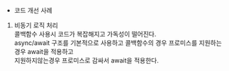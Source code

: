 * 코드 개선 사례

1. 비동기 로직 처리
 </br>콜백함수 사용시 코드가 복잡해지고 가독성이 떨어진다. 
 </br>async/await 구조를 기본적으로 사용하고 콜백함수의 경우 프로미스를 지원하는 경우 await을 적용하고
 </br>지원하지않는경우 프로미스로 감싸서 await을 적용한다.
 

